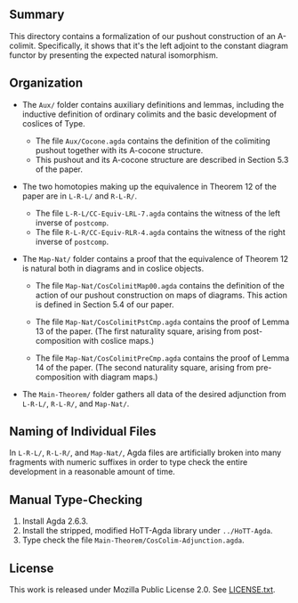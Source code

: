 ## Summary

This directory contains a formalization of our pushout construction
of an A-colimit. Specifically, it shows that it's the left adjoint
to the constant diagram functor by presenting the expected natural
isomorphism.

## Organization

- The `Aux/` folder contains auxiliary definitions and lemmas,
  including the inductive definition of ordinary colimits and
  the basic development of coslices of Type.

  - The file `Aux/Cocone.agda` contains the definition of
    the colimiting pushout together with its A-cocone structure.
  - This pushout and its A-cocone structure are described
    in Section 5.3 of the paper.

- The two homotopies making up the equivalence in Theorem 12
  of the paper are in `L-R-L/` and `R-L-R/`.

  - The file `L-R-L/CC-Equiv-LRL-7.agda` contains the witness
    of the left inverse of `postcomp`.
  - The file `R-L-R/CC-Equiv-RLR-4.agda` contains the
    witness of the right inverse of `postcomp`.

- The `Map-Nat/` folder contains a proof that the equivalence of
  Theorem 12 is natural both in diagrams and in coslice objects.

  - The file `Map-Nat/CosColimitMap00.agda` contains the definition
    of the action of our pushout construction on maps of diagrams.
    This action is defined in Section 5.4 of our paper.

  - The file `Map-Nat/CosColimitPstCmp.agda` contains the proof
    of Lemma 13 of the paper. (The first naturality square, arising
    from post-composition with coslice maps.)

  - The file `Map-Nat/CosColimitPreCmp.agda` contains the proof
    of Lemma 14 of the paper. (The second naturality square,
    arising from pre-composition with diagram maps.)

- The `Main-Theorem/` folder gathers all data of the desired
  adjunction from `L-R-L/`, `R-L-R/`, and `Map-Nat/`.

## Naming of Individual Files

In `L-R-L/`, `R-L-R/`, and `Map-Nat/`, Agda files are artificially
broken into many fragments with numeric suffixes in order to type
check the entire development in a reasonable amount of time.

## Manual Type-Checking

1. Install Agda 2.6.3.
2. Install the stripped, modified HoTT-Agda library under `../HoTT-Agda`.
3. Type check the file `Main-Theorem/CosColim-Adjunction.agda`.

## License

This work is released under Mozilla Public License 2.0.
See [LICENSE.txt](LICENSE.txt).
